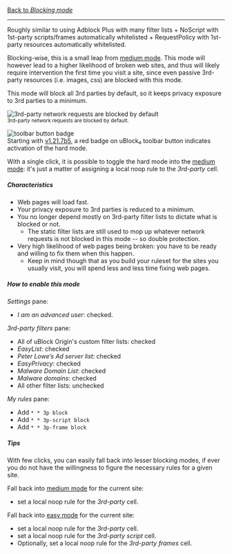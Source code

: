[Back to _Blocking mode_](https://github.com/gorhill/uBlock/wiki/Blocking-mode)

***

Roughly similar to using Adblock Plus with many filter lists + NoScript with 1st-party scripts/frames automatically whitelisted + RequestPolicy with 1st-party resources automatically whitelisted.

Blocking-wise, this is a small leap from [medium mode](https://github.com/gorhill/uBlock/wiki/Blocking-mode:-medium-mode). This mode will however lead to a higher likelihood of broken web sites, and thus will likely require intervention the first time you visit a site, since even passive 3rd-party resources (i.e. images, css) are blocked with this mode.

This mode will block all 3rd parties by default, so it keeps privacy exposure to 3rd parties to a minimum.

![3rd-party network requests are blocked by default](https://user-images.githubusercontent.com/585534/62878365-f2068100-bcf6-11e9-9085-aea67cef7e4e.png)<br>
<sup>3rd-party network requests are blocked by default.</sup>

![toolbar button badge](https://user-images.githubusercontent.com/585534/62878220-abb12200-bcf6-11e9-8c0b-79f5f2ed96c5.png)
<br>Starting with [v1.21.7b5](https://github.com/gorhill/uBlock/commit/7ff750eaf6007bdea4e843d3314fc7275b1ce945), a red badge on uBlock₀ toolbar button indicates activation of the hard mode.

With a single click, it is possible to toggle the hard mode into the [medium mode](https://github.com/gorhill/uBlock/wiki/Blocking-mode:-medium-mode): it's just a matter of assigning a local noop rule to the _3rd-party_ cell.

##### Characteristics

- Web pages will load fast.
- Your privacy exposure to 3rd parties is reduced to a minimum.
- You no longer depend mostly on 3rd-party filter lists to dictate what is blocked or not.
    - The static filter lists are still used to mop up whatever network requests is not blocked in this mode -- so double protection.
- Very high likelihood of web pages being broken: you have to be ready and willing to fix them when this happen.
    - Keep in mind though that as you build your ruleset for the sites you usually visit, you will spend less and less time fixing web pages.

##### How to enable this mode

_Settings_ pane:
- _I am an advanced user_: checked.

_3rd-party filters_ pane:
- All of uBlock Origin's custom filter lists: checked
- _EasyList_: checked
- _Peter Lowe’s Ad server list_: checked
- _EasyPrivacy_: checked
- _Malware Domain List‎_: checked
- _Malware domains_: checked
- All other filter lists: unchecked

_My rules_ pane:
- Add `* * 3p block`
- Add `* * 3p-script block`
- Add `* * 3p-frame block`

##### Tips

With few clicks, you can easily fall back into lesser blocking modes, if ever you do not have the willingness to figure the necessary rules for a given site.

Fall back into [medium mode](https://github.com/gorhill/uBlock/wiki/Blocking-mode:-medium-mode) for the current site:
- set a local noop rule for the _3rd-party_ cell.

Fall back into [easy mode](https://github.com/gorhill/uBlock/wiki/Blocking-mode:-easy-mode) for the current site:
- set a local noop rule for the _3rd-party_ cell.
- set a local noop rule for the _3rd-party script_ cell.
- Optionally, set a local noop rule for the _3rd-party frames_ cell.
